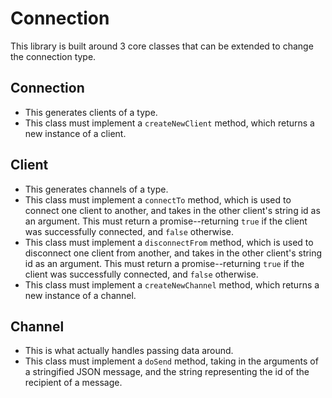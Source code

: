 # Connection

This library is built around 3 core classes that can be extended to change the connection type.

## Connection
* This generates clients of a type.
* This class must implement a `createNewClient` method, which returns a new instance of a client.

## Client
* This generates channels of a type.
* This class must implement a `connectTo` method, which is used to connect one client to another, and takes in the other client's string id as an argument. This must return a promise--returning `true` if the client was successfully connected, and `false` otherwise.
* This class must implement a `disconnectFrom` method, which is used to disconnect one client from another, and takes in the other client's string id as an argument. This must return a promise--returning `true` if the client was successfully connected, and `false` otherwise.
* This class must implement a `createNewChannel` method, which returns a new instance of a channel.

## Channel
* This is what actually handles passing data around.
* This class must implement a `doSend` method, taking in the arguments of a stringified JSON message, and the string representing the id of the recipient of a message.